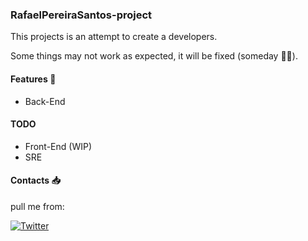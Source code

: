 ### RafaelPereiraSantos-project

This projects is an attempt to create a developers.

Some things may not work as expected, it will be fixed (someday :man_shrugging:).

#### Features :star_struck:

- Back-End

#### TODO

- Front-End (WIP)
- SRE

#### Contacts :inbox_tray:

pull me from:

[![Twitter](https://img.shields.io/badge/linkedin-%230077B5.svg?&style=for-the-badge&logo=linkedin&logoColor=white)](https://www.linkedin.com/in/rafael-pereira-santos-865521140/)


<!--
**RafaelPereiraSantos/RafaelPereiraSantos** is a ✨ _special_ ✨ repository because its `README.md` (this file) appears on your GitHub profile.

Here are some ideas to get you started:

- 🔭 I’m currently working on ...
- 🌱 I’m currently learning ...
- 👯 I’m looking to collaborate on ...
- 🤔 I’m looking for help with ...
- 💬 Ask me about ...
- 📫 How to reach me: ...
- 😄 Pronouns: ...
- ⚡ Fun fact: ...
-->
